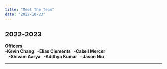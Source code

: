 ```yaml
---
title: "Meet The Team"
date: "2022-10-23"
---
```


## 2022-2023

**Officers**  
**\-Kevin Chang   -Elias Clements   -Cabell Mercer**  
   **-Shivam Aarya   -Adithya Kumar   - Jason Niu**

* * *

